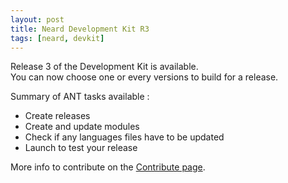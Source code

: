 ```yaml
---
layout: post
title: Neard Development Kit R3
tags: [neard, devkit]
---
```


Release 3 of the Development Kit is available.<br />
You can now choose one or every versions to build for a release.

Summary of ANT tasks available :
* Create releases
* Create and update modules
* Check if any languages files have to be updated
* Launch to test your release

More info to contribute on the [Contribute page](/doc/contribute).